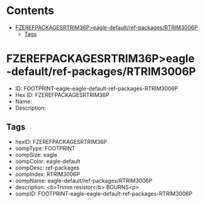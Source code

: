 



Contents
========

* [FZEREFPACKAGESRTRIM36P>eagle-default/ref-packages/RTRIM3006P](#fzerefpackagesrtrim36peagle-defaultref-packagesrtrim3006p)
	* [Tags](#tags)

# FZEREFPACKAGESRTRIM36P>eagle-default/ref-packages/RTRIM3006P

- ID: FOOTPRINT-eagle-eagle-default-ref-packages-RTRIM3006P
- Hex ID: FZEREFPACKAGESRTRIM36P
- Name: 
- Description: 

## Tags

- hexID: FZEREFPACKAGESRTRIM36P
- oompType: FOOTPRINT
- oompSize: eagle
- oompColor: eagle-default
- oompDesc: ref-packages
- oompIndex: RTRIM3006P
- oompName: eagle-default/ref-packages/RTRIM3006P
- description: &lt;b&gt;Trimm resistor&lt;/b&gt; BOURNS&lt;p&gt;
- oompID: FOOTPRINT-eagle-eagle-default-ref-packages-RTRIM3006P
